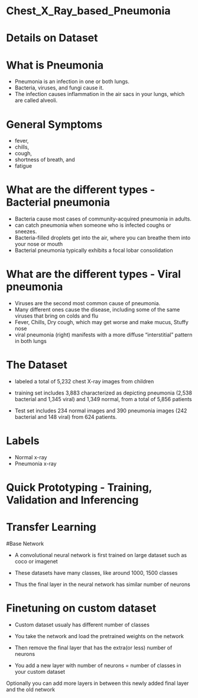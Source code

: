 # Chest_X_Ray_based_Pneumonia

# Details on Dataset
# What is Pneumonia
- Pneumonia is an infection in one or both lungs.
- Bacteria, viruses, and fungi cause it.
- The infection causes inflammation in the air sacs in your lungs, which are called alveoli.

# General Symptoms
- fever,
- chills,
- cough,
- shortness of breath, and
- fatigue

# What are the different types - Bacterial pneumonia
- Bacteria cause most cases of community-acquired pneumonia in adults.
- can catch pneumonia when someone who is infected coughs or sneezes.
- Bacteria-filled droplets get into the air, where you can breathe them into your nose or mouth
- Bacterial pneumonia typically exhibits a focal lobar consolidation

# What are the different types - Viral pneumonia
- Viruses are the second most common cause of pneumonia.
- Many different ones cause the disease, including some of the same viruses that bring on colds and flu
- Fever, Chills, Dry cough, which may get worse and make mucus, Stuffy nose
- viral pneumonia (right) manifests with a more diffuse “interstitial” pattern in both lungs

# The Dataset
- labeled a total of 5,232 chest X-ray images from children

- training set includes 3,883 characterized as depicting pneumonia (2,538 bacterial and 1,345 viral) and 1,349 normal, from a total of 5,856 patients

- Test set includes 234 normal images and 390 pneumonia images (242 bacterial and 148 viral) from 624 patients.

# Labels

- Normal x-ray
- Pneumonia x-ray

# Quick Prototyping - Training, Validation and Inferencing
# Transfer Learning

#Base Network

- A convolutional neural network is first trained on large dataset such as coco or imagenet

- These datasets have many classes, like around 1000, 1500 classes

- Thus the final layer in the neural network has similar number of neurons

# Finetuning on custom dataset

- Custom dataset usualy has different number of classes

- You take the network and load the pretrained weights on the network

- Then remove the final layer that has the extra(or less) number of neurons

- You add a new layer with number of neurons = number of classes in your custom dataset

Optionally you can add more layers in between this newly added final layer and the old network

